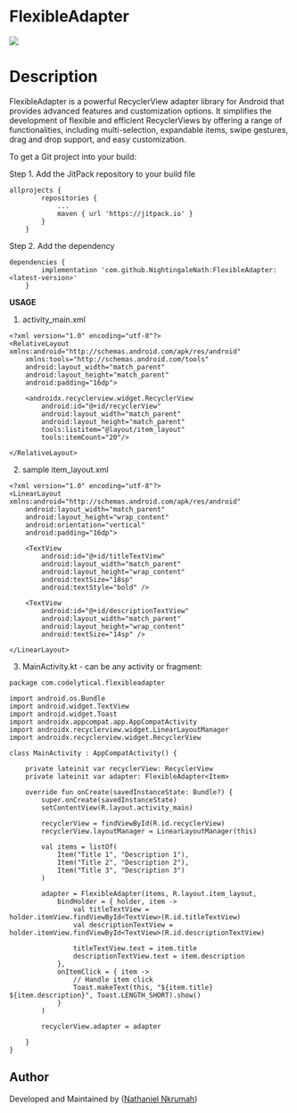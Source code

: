 # **FlexibleAdapter**

[![](https://jitpack.io/v/NightingaleNath/FlexibleAdapter.svg)](https://jitpack.io/#NightingaleNath/FlexibleAdapter)

# **Description**

FlexibleAdapter is a powerful RecyclerView adapter library for Android that provides advanced features and customization options. It simplifies the development of flexible and efficient RecyclerViews by offering a range of functionalities, including multi-selection, expandable items, swipe gestures, drag and drop support, and easy customization.

To get a Git project into your build:

Step 1. Add the JitPack repository to your build file

```
allprojects {
		repositories {
			...
			maven { url 'https://jitpack.io' }
		}
	}
```

Step 2. Add the dependency

```
dependencies {
	    implementation 'com.github.NightingaleNath:FlexibleAdapter:<latest-version>'
	}
```

**USAGE**

1. activity_main.xml
```
<?xml version="1.0" encoding="utf-8"?>
<RelativeLayout xmlns:android="http://schemas.android.com/apk/res/android"
    xmlns:tools="http://schemas.android.com/tools"
    android:layout_width="match_parent"
    android:layout_height="match_parent"
    android:padding="16dp">

    <androidx.recyclerview.widget.RecyclerView
        android:id="@+id/recyclerView"
        android:layout_width="match_parent"
        android:layout_height="match_parent"
        tools:listitem="@layout/item_layout"
        tools:itemCount="20"/>

</RelativeLayout>

```

2. sample item_layout.xml

```
<?xml version="1.0" encoding="utf-8"?>
<LinearLayout xmlns:android="http://schemas.android.com/apk/res/android"
    android:layout_width="match_parent"
    android:layout_height="wrap_content"
    android:orientation="vertical"
    android:padding="16dp">

    <TextView
        android:id="@+id/titleTextView"
        android:layout_width="match_parent"
        android:layout_height="wrap_content"
        android:textSize="18sp"
        android:textStyle="bold" />

    <TextView
        android:id="@+id/descriptionTextView"
        android:layout_width="match_parent"
        android:layout_height="wrap_content"
        android:textSize="14sp" />

</LinearLayout>

```

3. MainActivity.kt - can be any activity or fragment:

```
package com.codelytical.flexibleadapter

import android.os.Bundle
import android.widget.TextView
import android.widget.Toast
import androidx.appcompat.app.AppCompatActivity
import androidx.recyclerview.widget.LinearLayoutManager
import androidx.recyclerview.widget.RecyclerView

class MainActivity : AppCompatActivity() {

	private lateinit var recyclerView: RecyclerView
	private lateinit var adapter: FlexibleAdapter<Item>

	override fun onCreate(savedInstanceState: Bundle?) {
		super.onCreate(savedInstanceState)
		setContentView(R.layout.activity_main)

		recyclerView = findViewById(R.id.recyclerView)
		recyclerView.layoutManager = LinearLayoutManager(this)

		val items = listOf(
			Item("Title 1", "Description 1"),
			Item("Title 2", "Description 2"),
			Item("Title 3", "Description 3")
		)

		adapter = FlexibleAdapter(items, R.layout.item_layout,
			bindHolder = { holder, item ->
				val titleTextView = holder.itemView.findViewById<TextView>(R.id.titleTextView)
				val descriptionTextView = holder.itemView.findViewById<TextView>(R.id.descriptionTextView)

				titleTextView.text = item.title
				descriptionTextView.text = item.description
			},
			onItemClick = { item ->
				// Handle item click
				Toast.makeText(this, "${item.title} ${item.description}", Toast.LENGTH_SHORT).show()
			}
		)

		recyclerView.adapter = adapter

	}
}
```

## Author

Developed and Maintained by ([Nathaniel Nkrumah](https://github.com/NightingaleNath/FlexibleAdapter))



